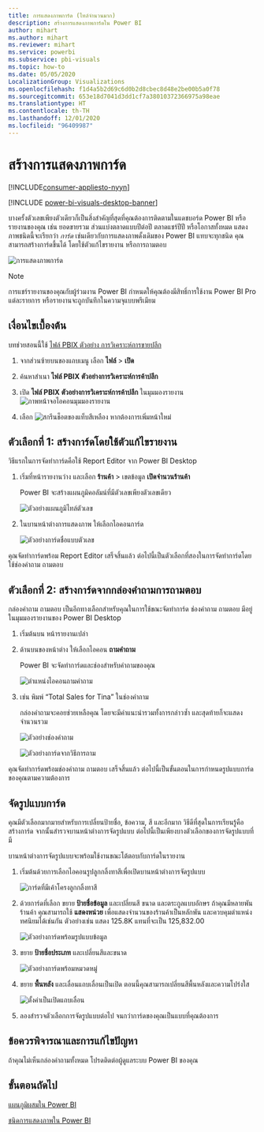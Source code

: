 ```yaml
---
title: การแสดงภาพการ์ด (ไทล์จำนวนมาก)
description: สร้างการแสดงภาพการ์ดใน Power BI
author: mihart
ms.author: mihart
ms.reviewer: mihart
ms.service: powerbi
ms.subservice: pbi-visuals
ms.topic: how-to
ms.date: 05/05/2020
LocalizationGroup: Visualizations
ms.openlocfilehash: f1d4a5b2d69c6d0b2d8cbec8d48e2be00b5a0f78
ms.sourcegitcommit: 653e18d7041d3dd1cf7a38010372366975a98eae
ms.translationtype: HT
ms.contentlocale: th-TH
ms.lasthandoff: 12/01/2020
ms.locfileid: "96409987"
---
```

# <a name="create-card-visualizations"></a>สร้างการแสดงภาพการ์ด

[!INCLUDE[consumer-appliesto-nyyn](../includes/consumer-appliesto-nyyn.md)]

[!INCLUDE [power-bi-visuals-desktop-banner](../includes/power-bi-visuals-desktop-banner.md)]

บางครั้งตัวเลขเพียงตัวเดียวก็เป็นสิ่งสำคัญที่สุดที่คุณต้องการติดตามในแดชบอร์ด Power BI หรือรายงานของคุณ เช่น ยอดขายรวม ส่วนแบ่งตลาดแบบปีต่อปี ตลาดแชร์ปีปี หรือโอกาสทั้งหมด แสดงภาพชนิดนี้จะเรียกว่า *การ์ด* เช่นเดียวกับการแสดงภาพดั้งเดิมของ Power BI แทบจะทุกชนิด คุณสามารถสร้างการ์ดขึ้นได้ โดยใช้ตัวแก้ไขรายงาน หรือการถามตอบ

![การแสดงภาพการ์ด](media/power-bi-visualization-card/pbi-opptuntiescard.png)

> [!NOTE]
> การแชร์รายงานของคุณกับผู้ร่วมงาน Power BI กำหนดให้คุณต้องมีสิทธิ์การใช้งาน Power BI Pro แต่ละรายการ หรือรายงานจะถูกบันทึกในความจุแบบพรีเมียม

## <a name="prerequisite"></a>เงื่อนไขเบื้องต้น

บทช่วยสอนนี้ใช้ [ไฟล์ PBIX ตัวอย่าง การวิเคราะห์การขายปลีก](https://download.microsoft.com/download/9/6/D/96DDC2FF-2568-491D-AAFA-AFDD6F763AE3/Retail%20Analysis%20Sample%20PBIX.pbix)

1. จากส่วนซ้ายบนของแถบเมนู เลือก **ไฟล์** \> **เปิด**
   
2. ค้นหาสำเนา **ไฟล์ PBIX ตัวอย่างการวิเคราะห์การค้าปลีก**

1. เปิด **ไฟล์ PBIX ตัวอย่างการวิเคราะห์การค้าปลีก** ในมุมมองรายงาน ![ภาพหน้าจอไอคอนมุมมองรายงาน](media/power-bi-visualization-kpi/power-bi-report-view.png)

1. เลือก ![สกรีนช็อตของแท็บสีเหลือง](media/power-bi-visualization-kpi/power-bi-yellow-tab.png) หากต้องการเพิ่มหน้าใหม่

## <a name="option-1-create-a-card-using-the-report-editor"></a>ตัวเลือกที่ 1: สร้างการ์ดโดยใช้ตัวแก้ไขรายงาน

วิธีแรกในการจัดทำการ์ดคือใช้ Report Editor จาก Power BI Desktop

1. เริ่มที่หน้ารายงานว่าง และเลือก **ร้านค้า** \> เขตข้อมูล **เปิดจำนวนร้านค้า**

    Power BI จะสร้างแผนภูมิคอลัมน์ที่มีตัวเลขเพียงตัวเลขเดียว

   ![ตัวอย่างแผนภูมิไทล์ตัวเลข](media/power-bi-visualization-card/pbi-overview-chart.png)

2. ในบานหน้าต่างการแสดงภาพ ให้เลือกไอคอนการ์ด

   ![ตัวอย่างการ์ดชื่อแบบตัวเลข](media/power-bi-visualization-card/power-bi-card-visualization.png)

คุณจัดทำการ์ดพร้อม Report Editor เสร็จสิ้นแล้ว ต่อไปนี้เป็นตัวเลือกที่สองในการจัดทำการ์ดโดยใช้ช่องคำถาม ถามตอบ

## <a name="option-2-create-a-card-from-the-qa-question-box"></a>ตัวเลือกที่ 2: สร้างการ์ดจากกล่องคำถามการถามตอบ
กล่องคำถาม ถามตอบ เป็นอีกทางเลือกสำหรับคุณในการใช้ขณะจัดทำการ์ด ช่องคำถาม ถามตอบ มีอยู่ในมุมมองรายงานของ Power BI Desktop

1. เริ่มต้นบน หน้ารายงานเปล่า

1. ด้านบนของหน้าต่าง ให้เลือกไอคอน **ถามคำถาม** 

    Power BI จะจัดทำการ์ดและช่องสำหรับคำถามของคุณ 

   ![ตำแหน่งไอคอนถามคำถาม](media/power-bi-visualization-card/power-bi-q-and-a-overview.png)

2. เช่น พิมพ์ “Total Sales for Tina” ในช่องคำถาม

    กล่องคำถามจะคอยช่วยเหลือคุณ โดยจะมีคำแนะนำรวมทั้งการกล่าวซ้ำ และสุดท้ายก็จะแสดงจำนวนรวม  

   ![ตัวอย่างช่องคำถาม](media/power-bi-visualization-card/power-bi-q-and-a-box.png)

   ![ตัวอย่างการ์ดจากวิธีการถาม](media/power-bi-visualization-card/power-bi-q-and-a-card.png)

คุณจัดทำการ์ดพร้อมช่องคำถาม ถามตอบ เสร็จสิ้นแล้ว ต่อไปนี้เป็นขั้นตอนในการกำหนดรูปแบบการ์ดของคุณตามความต้องการ

## <a name="format-a-card"></a>จัดรูปแบบการ์ด
คุณมีตัวเลือกมากมายสำหรับการเปลี่ยนป้ายชื่อ, ข้อความ, สี และอีกมาก วิธีดีที่สุดในการเรียนรู้คือ สร้างการ์ด จากนั้นสำรวจบานหน้าต่างการจัดรูปแบบ ต่อไปนี้เป็นเพียงบางตัวเลือกของการจัดรูปแบบที่มี 

บานหน้าต่างการจัดรูปแบบจะพร้อมใช้งานขณะโต้ตอบกับการ์ดในรายงาน 

1. เริ่มต้นด้วยการเลือกไอคอนรูปลูกกลิ้งทาสีเพื่อเปิดบานหน้าต่างการจัดรูปแบบ 

    ![การ์ดที่มีเค้าโครงลูกกลิ้งทาสี](media/power-bi-visualization-card/power-bi-format-card-2.png)

2. ด้วยการ์ดที่เลือก ขยาย **ป้ายชื่อข้อมูล** และเปลี่ยนสี ขนาด และตระกูลแบบอักษร ถ้าคุณมีหลายพันร้านค้า คุณสามารถใช้ **แสดงหน่วย** เพื่อแสดงจำนวนของร้านค้าเป็นหลักพัน และควบคุมตำแหน่งทศนิยมได้เช่นกัน ตัวอย่างเช่น แสดง 125.8K แทนที่จะเป็น 125,832.00

    ![ตัวอย่างการ์ดพร้อมรูปแบบข้อมูล](media/power-bi-visualization-card/power-bi-card-format-2.png)

3.  ขยาย **ป้ายชื่อประเภท** และเปลี่ยนสีและขนาด

    ![ตัวอย่างการ์ดพร้อมหมวดหมู่](media/power-bi-visualization-card/power-bi-card-format-category.png)

4. ขยาย **พื้นหลัง** และเลื่อนแถบเลื่อนเป็นเปิด  ตอนนี้คุณสามารถเปลี่ยนสีพื้นหลังและความโปร่งใส

    ![ตั้งค่าเป็นเปิดแถบเลื่อน](media/power-bi-visualization-card/power-bi-format-color-2.png)

5. ลองสำรวจตัวเลือกการจัดรูปแบบต่อไป จนกว่าการ์ดของคุณเป็นแบบที่คุณต้องการ 

## <a name="considerations-and-troubleshooting"></a>ข้อควรพิจารณาและการแก้ไขปัญหา

ถ้าคุณไม่เห็นกล่องคำถามทั้งหมด โปรดติดต่อผู้ดูแลระบบ Power BI ของคุณ

## <a name="next-steps"></a>ขั้นตอนถัดไป
[แผนภูมิผสมใน Power BI](power-bi-visualization-combo-chart.md)

[ชนิดการแสดงภาพใน Power BI](power-bi-visualization-types-for-reports-and-q-and-a.md)
